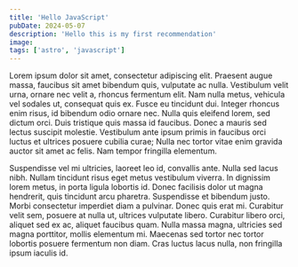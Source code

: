 ```yaml
---
title: 'Hello JavaScript'
pubDate: 2024-05-07
description: 'Hello this is my first recommendation'
image:
tags: ['astro', 'javascript']
---
```


Lorem ipsum dolor sit amet, consectetur adipiscing elit. Praesent augue massa, faucibus sit amet bibendum quis, vulputate ac nulla. Vestibulum velit urna, ornare nec velit a, rhoncus fermentum elit. Nam nulla metus, vehicula vel sodales ut, consequat quis ex. Fusce eu tincidunt dui. Integer rhoncus enim risus, id bibendum odio ornare nec. Nulla quis eleifend lorem, sed dictum orci. Duis tristique quis massa id faucibus. Donec a mauris sed lectus suscipit molestie. Vestibulum ante ipsum primis in faucibus orci luctus et ultrices posuere cubilia curae; Nulla nec tortor vitae enim gravida auctor sit amet ac felis. Nam tempor fringilla elementum.

Suspendisse vel mi ultricies, laoreet leo id, convallis ante. Nulla sed lacus nibh. Nullam tincidunt risus eget metus vestibulum viverra. In dignissim lorem metus, in porta ligula lobortis id. Donec facilisis dolor ut magna hendrerit, quis tincidunt arcu pharetra. Suspendisse et bibendum justo. Morbi consectetur imperdiet diam a pulvinar. Donec quis erat mi. Curabitur velit sem, posuere at nulla ut, ultrices vulputate libero. Curabitur libero orci, aliquet sed ex ac, aliquet faucibus quam. Nulla massa magna, ultricies sed magna porttitor, mollis elementum mi. Maecenas sed tortor nec tortor lobortis posuere fermentum non diam. Cras luctus lacus nulla, non fringilla ipsum iaculis id.
